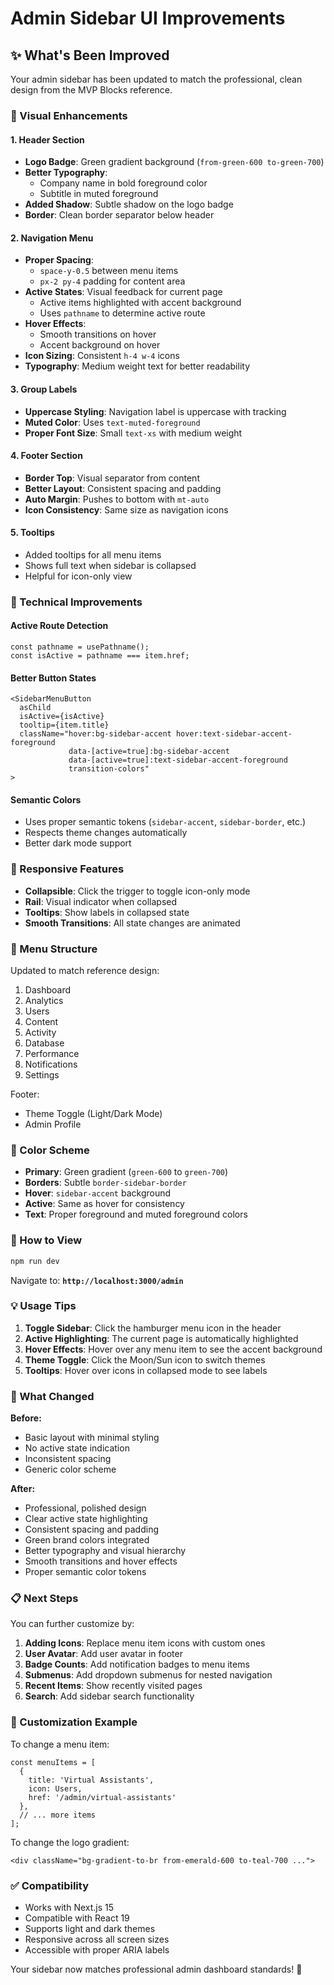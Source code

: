 # Admin Sidebar UI Improvements

## ✨ What's Been Improved

Your admin sidebar has been updated to match the professional, clean design from the MVP Blocks reference.

### 🎨 Visual Enhancements

#### 1. **Header Section**
- **Logo Badge**: Green gradient background (`from-green-600 to-green-700`)
- **Better Typography**: 
  - Company name in bold foreground color
  - Subtitle in muted foreground
- **Added Shadow**: Subtle shadow on the logo badge
- **Border**: Clean border separator below header

#### 2. **Navigation Menu**
- **Proper Spacing**: 
  - `space-y-0.5` between menu items
  - `px-2 py-4` padding for content area
- **Active States**: Visual feedback for current page
  - Active items highlighted with accent background
  - Uses `pathname` to determine active route
- **Hover Effects**: 
  - Smooth transitions on hover
  - Accent background on hover
- **Icon Sizing**: Consistent `h-4 w-4` icons
- **Typography**: Medium weight text for better readability

#### 3. **Group Labels**
- **Uppercase Styling**: Navigation label is uppercase with tracking
- **Muted Color**: Uses `text-muted-foreground`
- **Proper Font Size**: Small `text-xs` with medium weight

#### 4. **Footer Section**
- **Border Top**: Visual separator from content
- **Better Layout**: Consistent spacing and padding
- **Auto Margin**: Pushes to bottom with `mt-auto`
- **Icon Consistency**: Same size as navigation icons

#### 5. **Tooltips**
- Added tooltips for all menu items
- Shows full text when sidebar is collapsed
- Helpful for icon-only view

### 🔧 Technical Improvements

#### Active Route Detection
```tsx
const pathname = usePathname();
const isActive = pathname === item.href;
```

#### Better Button States
```tsx
<SidebarMenuButton 
  asChild 
  isActive={isActive}
  tooltip={item.title}
  className="hover:bg-sidebar-accent hover:text-sidebar-accent-foreground 
             data-[active=true]:bg-sidebar-accent 
             data-[active=true]:text-sidebar-accent-foreground 
             transition-colors"
>
```

#### Semantic Colors
- Uses proper semantic tokens (`sidebar-accent`, `sidebar-border`, etc.)
- Respects theme changes automatically
- Better dark mode support

### 📱 Responsive Features

- **Collapsible**: Click the trigger to toggle icon-only mode
- **Rail**: Visual indicator when collapsed
- **Tooltips**: Show labels in collapsed state
- **Smooth Transitions**: All state changes are animated

### 🎯 Menu Structure

Updated to match reference design:
1. Dashboard
2. Analytics
3. Users
4. Content
5. Activity
6. Database
7. Performance
8. Notifications
9. Settings

Footer:
- Theme Toggle (Light/Dark Mode)
- Admin Profile

### 🌈 Color Scheme

- **Primary**: Green gradient (`green-600` to `green-700`)
- **Borders**: Subtle `border-sidebar-border`
- **Hover**: `sidebar-accent` background
- **Active**: Same as hover for consistency
- **Text**: Proper foreground and muted foreground colors

### 🚀 How to View

```bash
npm run dev
```

Navigate to: **`http://localhost:3000/admin`**

### 💡 Usage Tips

1. **Toggle Sidebar**: Click the hamburger menu icon in the header
2. **Active Highlighting**: The current page is automatically highlighted
3. **Hover Effects**: Hover over any menu item to see the accent background
4. **Theme Toggle**: Click the Moon/Sun icon to switch themes
5. **Tooltips**: Hover over icons in collapsed mode to see labels

### 🔄 What Changed

**Before:**
- Basic layout with minimal styling
- No active state indication
- Inconsistent spacing
- Generic color scheme

**After:**
- Professional, polished design
- Clear active state highlighting
- Consistent spacing and padding
- Green brand colors integrated
- Better typography and visual hierarchy
- Smooth transitions and hover effects
- Proper semantic color tokens

### 📋 Next Steps

You can further customize by:

1. **Adding Icons**: Replace menu item icons with custom ones
2. **User Avatar**: Add user avatar in footer
3. **Badge Counts**: Add notification badges to menu items
4. **Submenus**: Add dropdown submenus for nested navigation
5. **Recent Items**: Show recently visited pages
6. **Search**: Add sidebar search functionality

### 🎨 Customization Example

To change a menu item:

```tsx
const menuItems = [
  { 
    title: 'Virtual Assistants', 
    icon: Users, 
    href: '/admin/virtual-assistants' 
  },
  // ... more items
];
```

To change the logo gradient:

```tsx
<div className="bg-gradient-to-br from-emerald-600 to-teal-700 ...">
```

### ✅ Compatibility

- Works with Next.js 15
- Compatible with React 19
- Supports light and dark themes
- Responsive across all screen sizes
- Accessible with proper ARIA labels

Your sidebar now matches professional admin dashboard standards! 🎉
